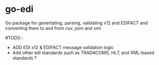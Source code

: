 # go-edi
Go package for genertating, parsing, validating x12 and EDIFACT and converting them to and from csv, json and xml

#TODO :
- ADD EDI x12 & EDIFACT message validation logic
- Add other edi standards such as TRADACOMS, HL7, and XML-based standards ?
